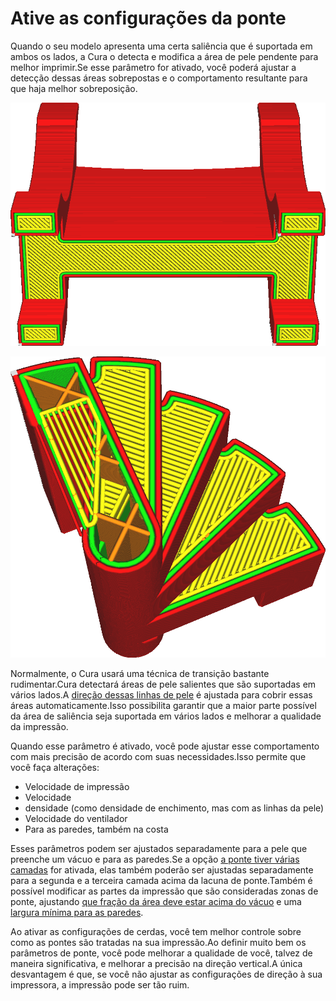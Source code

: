 Ative as configurações da ponte
====
Quando o seu modelo apresenta uma certa saliência que é suportada em ambos os lados, a Cura o detecta e modifica a área de pele pendente para melhor imprimir.Se esse parâmetro for ativado, você poderá ajustar a detecção dessas áreas sobrepostas e o comportamento resultante para que haja melhor sobreposição.

![Quando uma ponte é detectada, as linhas de pele são orientadas para preencher a lacuna da melhor maneira possível](../../../articles/images/bridge_settings_enabled_default.png)

![Com as configurações de ponte ativadas, as linhas da ponte são impressas com parâmetros diferentes](../../../articles/images/bridge_settings_enabled_enabled.png)

Normalmente, o Cura usará uma técnica de transição bastante rudimentar.Cura detectará áreas de pele salientes que são suportadas em vários lados.A [direção dessas linhas de pele](../top_bottom/skin_angles.md) é ajustada para cobrir essas áreas automaticamente.Isso possibilita garantir que a maior parte possível da área de saliência seja suportada em vários lados e melhorar a qualidade da impressão.

Quando esse parâmetro é ativado, você pode ajustar esse comportamento com mais precisão de acordo com suas necessidades.Isso permite que você faça alterações:
* Velocidade de impressão
* Velocidade
* densidade (como densidade de enchimento, mas com as linhas da pele)
* Velocidade do ventilador
* Para as paredes, também na costa

Esses parâmetros podem ser ajustados separadamente para a pele que preenche um vácuo e para as paredes.Se a opção [a ponte tiver várias camadas](Bridge_enable_more_layers.md) for ativada, elas também poderão ser ajustadas separadamente para a segunda e a terceira camada acima da lacuna de ponte.Também é possível modificar as partes da impressão que são consideradas zonas de ponte, ajustando [que fração da área deve estar acima do vácuo](Bridge_skin_support_threshold.md) e uma [largura mínima para as paredes](Bridge_Wall_Min_Length.md ).

Ao ativar as configurações de cerdas, você tem melhor controle sobre como as pontes são tratadas na sua impressão.Ao definir muito bem os parâmetros de ponte, você pode melhorar a qualidade de você, talvez de maneira significativa, e melhorar a precisão na direção vertical.A única desvantagem é que, se você não ajustar as configurações de direção à sua impressora, a impressão pode ser tão ruim.


